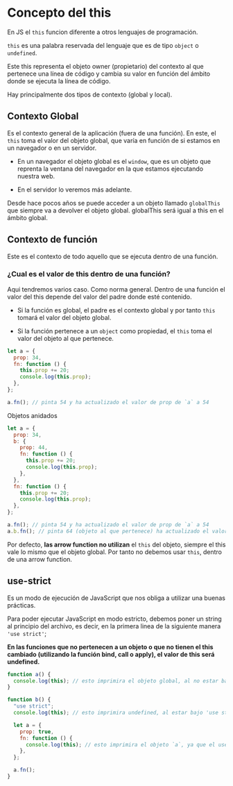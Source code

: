 # Concepto del this

En JS el `this` funcion diferente a otros lenguajes de programación.

`this` es una palabra reservada del lenguaje que es de tipo `object` o `undefined`.

Este this representa el objeto owner (propietario) del contexto al que pertenece una línea de código y cambia su valor en función del ámbito donde se ejecuta la línea de código.

Hay principalmente dos tipos de contexto (global y local).

## Contexto Global

Es el contexto general de la aplicación (fuera de una función). En este, el `this` toma el valor del objeto global, que varía en función de si estamos en un navegador o en un servidor.

- En un navegador el objeto global es el `window`, que es un objeto que reprenta la ventana del navegador en la que estamos ejecutando nuestra web.

- En el servidor lo veremos más adelante.

Desde hace pocos años se puede acceder a un objeto llamado `globalThis` que siempre va a devolver el objeto global. globalThis será igual a this en el ámbito global.

## Contexto de función

Este es el contexto de todo aquello que se ejecuta dentro de una función.

### ¿Cual es el valor de this dentro de una función?

Aqui tendremos varios caso. Como norma general. Dentro de una función el valor del this depende del valor del padre donde esté contenido.

- Si la función es global, el padre es el contexto global y por tanto `this` tomará el valor del objeto global.

- Si la función pertenece a un `object` como propiedad, el `this` toma el valor del objeto al que pertenece.

```js
let a = {
  prop: 34,
  fn: function () {
    this.prop += 20;
    console.log(this.prop);
  },
};

a.fn(); // pinta 54 y ha actualizado el valor de prop de `a` a 54
```

Objetos anidados

```js
let a = {
  prop: 34,
  b: {
    prop: 44,
    fn: function () {
      this.prop += 20;
      console.log(this.prop);
    },
  },
  fn: function () {
    this.prop += 20;
    console.log(this.prop);
  },
};

a.fn(); // pinta 54 y ha actualizado el valor de prop de `a` a 54
a.b.fn(); // pinta 64 (objeto al que pertenece) ha actualizado el valor de prop de `b` a 64
```

Por defecto, **las arrow function no utilizan** el `this` del objeto, siempre el this vale lo mismo que el objeto global. Por tanto no debemos usar `this`, dentro de una arrow function.

## use-strict

Es un modo de ejecución de JavaScript que nos obliga a utilizar una buenas prácticas.

Para poder ejecutar JavaScript en modo estricto, debemos poner un string al principio del archivo, es decir, en la primera linea de la siguiente manera `'use strict'`;

**En las funciones que no pertenecen a un objeto o que no tienen el this cambiado (utilizando la función bind, call o apply), el valor de this será undefined.**

```js
function a() {
  console.log(this); // esto imprimira el objeto global, al no estar bajo 'use strict'
}

function b() {
  "use strict";
  console.log(this); // esto imprimira undefined, al estar bajo 'use strict'

  let a = {
    prop: true,
    fn: function () {
      console.log(this); // esto imprimira el objeto `a`, ya que el use strict no afecta al this de los objetos
    },
  };

  a.fn();
}
```
